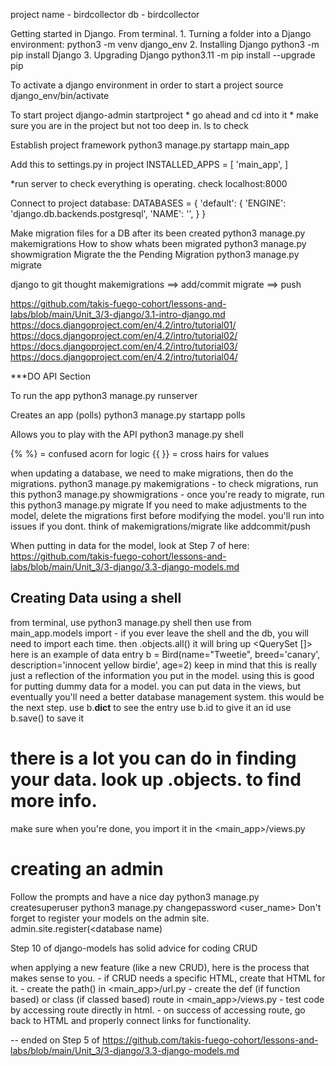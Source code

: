 project name - birdcollector
db - birdcollector

Getting started in Django. From terminal.
    1. Turning a folder into a Django environment:
            python3 -m venv django_env
    2. Installing Django
            python3 -m pip install Django
    3. Upgrading Django
            python3.11 -m pip install --upgrade pip

To activate a django environment in order to start a project
        source django_env/bin/activate

To start project
        django-admin startproject <projectname>
        * go ahead and cd into it
        * make sure you are in the project but not too deep in. ls to check

Establish project framework
        python3 manage.py startapp main_app

Add this to settings.py in project
        INSTALLED_APPS = [
	'main_app',
        ]

*run server to check everything is operating. check localhost:8000

Connect to project database:
        DATABASES = {
        'default': {
                'ENGINE': 'django.db.backends.postgresql',
                'NAME': '<projectname>',
                }
        }

Make migration files for a DB after its been created
        python3 manage.py makemigrations
How to show whats been migrated
        python3 manage.py showmigration
Migrate the the Pending Migration
        python3 manage.py migrate

django to git thought
makemigrations ==> add/commit
migrate ==> push


https://github.com/takis-fuego-cohort/lessons-and-labs/blob/main/Unit_3/3-django/3.1-intro-django.md
https://docs.djangoproject.com/en/4.2/intro/tutorial01/
https://docs.djangoproject.com/en/4.2/intro/tutorial02/
https://docs.djangoproject.com/en/4.2/intro/tutorial03/
https://docs.djangoproject.com/en/4.2/intro/tutorial04/

***DO API Section

To run the app
        python3 manage.py runserver

Creates an app (polls)
        python3 manage.py startapp polls


Allows you to play with the API
        python3 manage.py shell

{% %} = confused acorn for logic
{{ }} = cross hairs for values

when updating a database, we need to make migrations, then do the migrations.
        python3 manage.py makemigrations
        - to check migrations, run this
        python3 manage.py showmigrations
        - once you're ready to migrate, run this
        python3 manage.py migrate
If you need to make adjustments to the model, delete the migrations first before modifying the model. you'll run into issues if you dont.
think of makemigrations/migrate like addcommit/push

When putting in data for the model, look at Step 7 of here: https://github.com/takis-fuego-cohort/lessons-and-labs/blob/main/Unit_3/3-django/3.3-django-models.md

## Creating Data using a shell
from terminal, use
        python3 manage.py shell
then use
        from main_app.models import <db name>
        - if you ever leave the shell and the db, you will need to import each time.
then
        <dbname>.objects.all()
                it will bring up <QuerySet []>
here is an example of data entry
        b = Bird(name="Tweetie", breed='canary', description='innocent yellow birdie', age=2)
        keep in mind that this is really just a reflection of the information you put in the model.
        using this is good for putting dummy data for a model. you can put data in the views, but eventually you'll need a better database management system. this would be the next step.
use <database letter> b.__dict__ to see the entry 
use b.id to give it an id
use b.save() to save it
# there is a lot you can do in finding your data. look up <db name>.objects.<filter mod> to find more info.
make sure when you're done, you import it in the <main_app>/views.py

# creating an admin
Follow the prompts and have a nice day
        python3 manage.py createsuperuser
        python3 manage.py changepassword <user_name>
Don't forget to register your models on the admin site.
        admin.site.register(<database name)

Step 10 of django-models has solid advice for coding CRUD

when applying a new feature (like a new CRUD), here is the process that makes sense to you.
        - if CRUD needs a specific HTML, create that HTML for it.
        - create the path() in <main_app>/url.py
        - create the def (if function based) or class (if classed based) route in <main_app>/views.py
        - test code by accessing route directly in html.
        - on success of accessing route, go back to HTML and properly connect links for functionality.


-- ended on Step 5 of https://github.com/takis-fuego-cohort/lessons-and-labs/blob/main/Unit_3/3-django/3.3-django-models.md